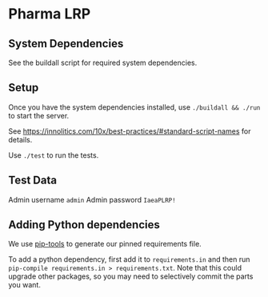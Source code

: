 # Pharma LRP

## System Dependencies

See the buildall script for required system dependencies.

## Setup

Once you have the system dependencies installed, use `./buildall && ./run` to start the server.

See https://innolitics.com/10x/best-practices/#standard-script-names for details.

Use `./test` to run the tests.

## Test Data

Admin username `admin`
Admin password `IaeaPLRP!`

## Adding Python dependencies

We use [pip-tools](https://github.com/jazzband/pip-tools/) to generate our pinned requirements file.

To add a python dependency, first add it to `requirements.in` and then run `pip-compile requirements.in > requirements.txt`.  Note that this could upgrade other packages, so you may need to selectively commit the parts you want.
